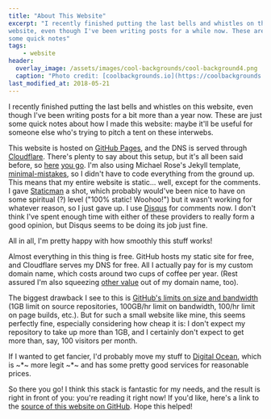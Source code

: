 ```yaml
---
title: "About This Website"
excerpt: "I recently finished putting the last bells and whistles on this
website, even though I've been writing posts for a while now. These are just
some quick notes"
tags:
    - website
header:
  overlay_image: /assets/images/cool-backgrounds/cool-background4.png
  caption: "Photo credit: [coolbackgrounds.io](https://coolbackgrounds.io/)"
last_modified_at: 2018-05-21
---
```


I recently finished putting the last bells and whistles on this website, even
though I've been writing posts for a bit more than a year now. These are just
some quick notes about how I made this website: maybe it'll be useful for
someone else who's trying to pitch a tent on these interwebs.

This website is hosted on [GitHub Pages](https://pages.github.com/), and the DNS
is served through [Cloudflare](https://www.cloudflare.com/). There's plenty to
say about this setup, but it's all been said before, so
[here](https://www.toptal.com/github/unlimited-scale-web-hosting-github-pages-cloudflare)
[you go](https://blog.cloudflare.com/secure-and-fast-github-pages-with-cloudflare/).
I'm also using Michael Rose's Jekyll template,
[minimal-mistakes](https://github.com/mmistakes/minimal-mistakes), so I didn't
have to code everything from the ground up. This means that my entire website is
static... well, except for the comments. I gave
[Staticman](https://staticman.net/) a shot, which probably would've been nice to
have on some spiritual (?) level ("100% static! Woohoo!") but it wasn't working
for whatever reason, so I just gave up. I use [Disqus](https://disqus.com/) for
comments now. I don't think I've spent enough time with either of these
providers to really form a good opinion, but Disqus seems to be doing its job
just fine.

All in all, I'm pretty happy with how smoothly this stuff works!

Almost everything in this thing is free. GitHub hosts my static site for free,
and Cloudflare serves my DNS for free. All I actually pay for is my custom
domain name, which costs around two cups of coffee per year. (Rest assured I'm
also squeezing
[other value](https://lifehacker.com/5881321/eight-clever-things-you-can-do-with-your-underused-personal-domain-name)
out of my domain name, too).

The biggest drawback I see to this is [GitHub's limits on size and
bandwidth](https://help.github.com/articles/what-is-github-pages/) (1GB limit on
source repositories, 100GB/hr limit on bandwidth, 100/hr limit on page builds,
etc.). But for such a small website like mine, this seems perfectly fine,
especially considering how cheap it is: I don't expect my repository to take up
more than 1GB, and I certainly don't expect to get more than, say, 100 visitors
per month.

If I wanted to get fancier, I'd probably move my stuff to [Digital
Ocean](https://www.digitalocean.com/), which is ~*~ more legit ~*~ and has some
pretty good services for reasonable prices.

So there you go! I think this stack is fantastic for my needs, and the result is
right in front of you: you're reading it right now! If you'd like, here's a link
to the [source of this website on GitHub](https://github.com/eigenfoo/eigenfoo.xyz).
Hope this helped!
